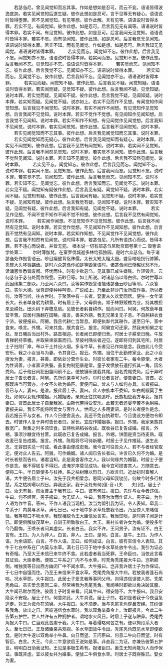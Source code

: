 <!-- { "loadSidebar": true } -->
　　若苾刍尼。曾见闻觉知而忘其事。作如是想如是忍可。而云不妄。语语皆得波逸底迦。若实见闻觉知后遂生疑。彼作此想如是忍可。言于见等无有疑心。语语说时皆得堕罪。若不见闻觉知。有见等想。彼作此解。言有见等。语语说时皆得本罪。若实不见。有闻觉知。彼作此想。如是忍可。后言我见无有闻等。语语说时皆得本罪。若实不闻。有见觉知。彼作此想。如是忍可。后言我闻无见觉知。语语说时皆得本罪。若实不觉。而有见闻知。彼作此想。如是忍可。后言我觉无见闻知。语语说时皆得本罪。若实不知。而有见闻觉。作如是想。如是忍可。后言我知无见闻觉。语语说时皆得本罪。
　　若实见而忘。闻觉知不忘。彼作此想。后言我见不忘。闻觉知亦不忘。语语说时皆得本罪。若实闻而忘。见觉知不忘。彼作此想。后言我闻不忘。见觉知亦不忘。语语说时皆得本罪。
　　若实觉而忘。见闻知不忘。彼作此想。后言我觉不忘。见闻知亦不忘。语语说时皆得本罪。
　　若实知而忘。见闻觉不忘。彼作此想。后言我知不忘。见闻觉亦不忘。语语说时皆得本罪。
　　若实见而疑。闻觉知不疑。彼作此想。后言我见不疑。闻觉知疑。语语说时皆得本罪。若实闻而疑。见觉知不疑。彼作此想。后言我闻不疑。见觉知疑。说时本罪。若实觉而疑。见闻知不疑。彼作此想。后言我觉不疑。见闻知疑。说时本罪。若实知而疑。见闻觉不疑。说亦如上。若实不见而作不见想。有闻觉知作闻觉知想。后言我见不闻觉知。说时本罪。若实不闻作不闻想。有见觉知作见觉知想。后言我闻不见觉知。说时本罪。若实不觉作不觉想。有见闻知作见闻知想。后言我觉不见闻知。说时本罪。若实不知作不知想。有见闻觉作见闻觉想。后言我知不见闻觉。说时本罪。若实见闻觉知。彼作此想。后言我不见闻觉知。说时本罪。
　　若实见闻觉知而不忘其事。彼作此想。后言我见闻觉知而忘其事。说时本罪。
　　若实见闻觉知而无疑心。彼作此想。后言我见闻觉知而有疑心。说时本罪。若实见不闻觉知。彼作此想。后言我不见然有闻觉知。说时本罪。若实闻不见觉知。彼作此想。后言我不闻然见觉知。说时本罪。若实觉不见闻知。彼作此想。后言我不觉然见闻知。说时本罪。若实知不见闻觉。彼作此想。后言我不知然见闻觉。说时本罪。
　　若实见不忘。闻觉知忘。彼作此想。后言我见而忘。闻觉知不忘。说时本罪。若实闻不忘。见觉知忘。彼作此想。后言我闻而忘。见觉知不忘。说时本罪。若实觉不忘。见闻知忘。彼作此想。后言我觉而忘。见闻知不忘。说时本罪。若实知不忘。见闻觉忘。彼作此想。后言我知而忘。见闻觉不忘。说时本罪。若实见不疑。闻觉知有疑彼作此想。后言我见有疑。闻觉知不疑。说时本罪。若实闻不疑。见觉知有疑。彼作此想。后言我闻有疑。见觉知不疑。说时本罪。若实觉不疑。见闻知有疑。彼作此想。后言我觉有疑。见闻知不疑。说时本罪。若实知不疑。见闻觉有疑。彼作此想。后言我知有疑。见闻觉不疑。说时本罪。
　　若实见作见想。不闻不觉不知作不闻不觉不知想。彼作此想。后言我不见然有闻觉知。说时本罪。
　　若实闻作闻想。不见觉知作不见觉知想。彼作此想。后言我不闻然有见觉知。说时本罪。若实觉作觉想。不见闻知作不见闻知想。彼作此想。后言我不觉然有见闻知。说时本罪。若实知作知想。不见闻觉作不见闻觉想。彼作此想。后言我不知然有见闻觉。说时得本罪。若苾刍尼。凡所有语违心而说。皆得本罪。若不违心而说者。并皆无犯。
根本说一切有部苾刍尼毗奈耶卷第十二
毁訾语学处第二
　　尔时薄伽梵。在室罗伐城逝多林给孤独园。是时六众苾刍。每于诸苾刍处作毁訾语云。眇目癵躄背伛侏儒。太长太短太粗太细。聋盲喑哑拐行肿脚。秃臂大头哆唇齵齿。是时六众苾刍作如是等毁訾语时。诸苾刍闻已惭赧忧愁不乐。读诵思惟悉皆废阙。怀忧而住。时有少欲苾刍。见其事已咸生嫌贱。作轻毁言。云何苾刍于苾刍处而作毁訾。云眇目等。如上所说。时诸苾刍以缘白佛。尔时世尊以此因缘集二部众。乃至问六众曰。汝等实作毁訾语恼诸苾刍云眇目等耶。六众答曰。实尔大德。世尊即便种种呵责。广说如上。乃至此非沙门汝所应作事。所以者何。汝等当听。往古世时。于聚落中有一长者。娶妻未久欢爱同居。便生一女年渐长大。长者单身躬为耕垦。时有居士子。父母俱丧。常于林野贩樵为业。持其樵担来至耕处。田头树下弃檐息肩。见彼长者躬自耕作。就而问曰。阿舅。何故衰年自营辛苦。应居村落翻在田畴。报言。善来外甥。我无兄弟复无子息。不自躬耕衣食宁济。彼便报曰。阿舅。我且代耕仁当暂息。即便执犁代其耕作。遂至日午。家中食来。唤言。外甥。可来共食。既共食已。报言。阿舅宜可还家。然我未知舅之宅处。至日晡后当出村外。路首相迎。长者闻已即便归舍。时居士子耕至日晚。牛放青稊躬持草檐。并取柴束驱畜而归。至彼村隅长者迎见。遂即将归到其宅所。时居士子扫除厂庘。布以干土并设火烟。多与牛草。长者见已作如是念。我由此儿今受安乐。我之小女当与为妻。令其食已。报云。外甥。当住于此勤修家业。此之小女授汝为妻。报言。甚善。即依处分营作生业。时彼长者家有二牛。每令驱使。大者为性调善。小者禀识贪餮。虽复拘制犯暴是常。童子发愤放石遥打折其一角。因名秃角。后于他日尚犯田苗同前不止。便放镰斫遂截其尾。因名秃尾秃角。后于异时居士子告长者言。阿舅。先所许亲幸可为作。尔时长者言好。便告妻曰。贤首。衣服璎珞当可营办。小女不久欲为婚匹。妻便问曰。曾未与人如何办具。长者报曰。吾已与人。妻曰。是谁。报此居士子。妻曰。此人宗族本不委知。如白胡椒莫了生处。如何以女辄作婚姻。凡婚姻者。亲属还往饮啖追呼。氏族相应我方与女。报其妻曰。贤首此居士子自至我家。由斯代劳得受安乐。此若无者还婴辛苦不免躬耕。妻报夫曰。我实不能将所爱女与客作人。世间之人多用妻语。是时长者便作是念。我若报云不与女者。作人今日便舍我去。我还不免自执耕犁。今且诡设方便勿令即去。时彼作人复于异时告长者曰。家长。宜应作婚姻事。报曰。外甥。我家亲族其数宽广。聚集之时多须饮食。宜待秋熟稻谷收成。既收谷已复告成婚。报言。外甥。事须沙糖宜待甘蔗。此既收已复告成婚。报言。外甥。饼面是资当待麦熟。既收麦已复告成婚。报言。外甥。陈稻将尽可待新粳。时居士子见作推延。遂生此念。无容田实总一时成。看此事由便成诳我。我今宜可往告众人。若不与者经官取定。便对众人告云。阿舅。可作婚姻。诸人闻已告长者曰。许言已久何不为婚。是时长者怒而告曰。诸君当知。此是我舍客作之人。我以何缘共为婚娶。时居士子便作是念。我不得钱复不得妇。虚淹岁序莫见成功。我今宜可损害其人。方随意去。便将二牛。半日驱使多与杖捶。系之枯树曝以烈日。方欲言归。近劫初时畜解人语。大牛便告居士子曰。汝先于我共相爱念。恩同父母知我劬劳。何故今时多行杖楚。系之枯树曝以烈日。弃我还家。我于汝处有何[億-音+(夫　　夫)]过。居士子曰。汝无有咎。然汝曹主于我有过。牛曰。彼有何过。报曰。先许与女今者违信。牛曰。何不经官。男子报曰。为无证人。牛曰。我等为汝而作证人。男子曰。为作人语为作牛音。答曰。不作人语我当现相。汝当为盟引我为证。令人表知。牵我二牛系于厂内莫与水草。满七日已。可于地中多水草处放我令出。乃至傍人来睹信验。我等噤口不啖水草。我现相貌令王大臣信汝言实。我当饮啖。是时男子闻是计已。即便俱解放茂草中。自诣王所致敬白王。大王。某村长者许女为婚。使役多年今乃翻悔。王唤长者问其虚实。长者白云。我实不许。王问男子。汝有证不。白王言有。王曰。为人为非人。白言。非人。王曰。是何。白言。是牛。王曰。为作人语。为余语耶。白言。不作人语。王曰。如何成证。白言。彼有实信令人表知。其牛于七白中系在厂内莫与水草。满七日已可于地中多水草处放牛令出。我引为证必有奇相。乃至大王未信已来牛终不食。此若虚者我当死罪。王命臣曰。当依此言看其证验。大臣奉教。便取二牛系之厂内不与水草。时秃角秃尾报大牛曰。岂斯颠倒。唯独我等日出西方幽闭厂中不闻水草。大牛报曰。岂非我许居士子为作保证。于七日中自饿而住。乃至王未信来不食水草。秃尾秃角报大牛曰。若放我者逢石尚啖。况水草耶。大牛报曰。此居士子爱念我等事同父母。岂得违信误彼人耶。秃尾秃角曰。虽实爱念恩同二亲。然常唤我为秃尾秃角。我闻唤时即欲以角决破其腹。大牛闻已默尔而住。彼居士子时复来看。问其牛曰。得安隐不。大牛报曰。我且安隐汝不安隐。居士子曰。何意如此。大牛具说。居士子曰。若如是者我于今夜当急逃走。对王为诳命在须臾。大牛报曰。汝不须走。当与秃尾秃角穿鼻安绳。其纼促系我角。放出之日。若彼违信食水草时。我以双角举鼻令上。汝即报言。今此二牛告第五护世。世人共许有五种拥护者。谓地水火风日。时居士子遂与阱鼻。秃尾秃角报大牛曰。仁当观此苦虐于我。大牛曰。与着璎珞何苦之有。便以拘纼系大者头。至七日已。王及诸臣亲共观视。多水草田放牛令出。秃尾秃角既见水草即便欲食。是时大牛遂以双角举小牛鼻。向日而望。王问臣曰。何意二牛向日而望。时有智臣。白言。大王。今此二牛意欲启王说如是事。非直我二为证。亦兼告彼第五护世。明明白日助我证知。王见是事极生希有。报诸臣曰。畜生无知尚能为人而作保证。事既非虚。宜以彼女共为婚事。便放二牛俱食水草。时居士子既得胜已。娶女为妻。
